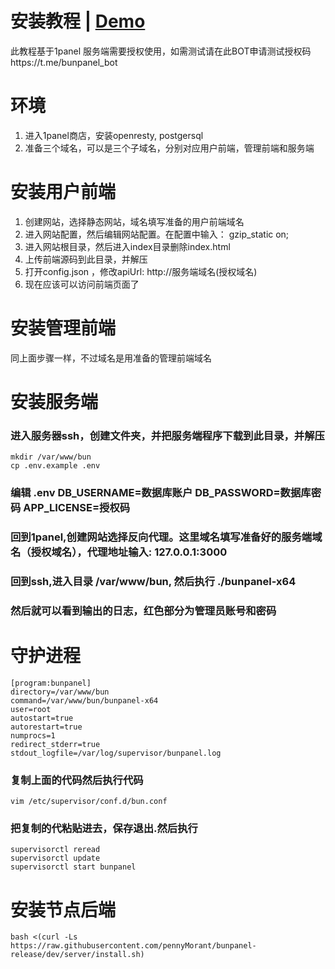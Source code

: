 # 安装教程 | [Demo](https://bunpanel.com)
此教程基于1panel
服务端需要授权使用，如需测试请在此BOT申请测试授权码https://t.me/bunpanel_bot
# 环境
1. 进入1panel商店，安装openresty, postgersql
2. 准备三个域名，可以是三个子域名，分别对应用户前端，管理前端和服务端
# 安装用户前端
1. 创建网站，选择静态网站，域名填写准备的用户前端域名
2. 进入网站配置，然后编辑网站配置。在配置中输入： gzip_static on;
3. 进入网站根目录，然后进入index目录删除index.html
4. 上传前端源码到此目录，并解压
5. 打开config.json ，修改apiUrl: http://服务端域名(授权域名)
6. 现在应该可以访问前端页面了
# 安装管理前端
同上面步骤一样，不过域名是用准备的管理前端域名
# 安装服务端
### 进入服务器ssh，创建文件夹，并把服务端程序下载到此目录，并解压
    mkdir /var/www/bun
    cp .env.example .env
### 编辑 .env DB_USERNAME=数据库账户 DB_PASSWORD=数据库密码 APP_LICENSE=授权码
### 回到1panel,创建网站选择反向代理。这里域名填写准备好的服务端域名（授权域名），代理地址输入: 127.0.0.1:3000
### 回到ssh,进入目录 /var/www/bun, 然后执行 ./bunpanel-x64
### 然后就可以看到输出的日志，红色部分为管理员账号和密码
# 守护进程
    [program:bunpanel]
    directory=/var/www/bun
    command=/var/www/bun/bunpanel-x64
    user=root
    autostart=true
    autorestart=true
    numprocs=1
    redirect_stderr=true
    stdout_logfile=/var/log/supervisor/bunpanel.log
### 复制上面的代码然后执行代码
    vim /etc/supervisor/conf.d/bun.conf
### 把复制的代粘贴进去，保存退出.然后执行
    supervisorctl reread
    supervisorctl update
    supervisorctl start bunpanel

# 安装节点后端

    bash <(curl -Ls https://raw.githubusercontent.com/pennyMorant/bunpanel-release/dev/server/install.sh)

